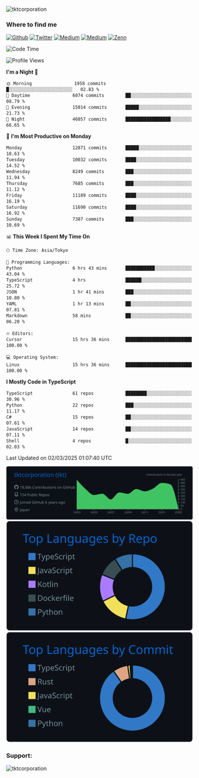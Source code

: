<p align="left"> <img src="https://komarev.com/ghpvc/?username=tktcorporation&label=Profile%20views&color=0e75b6&style=flat" alt="tktcorporation" /> </p>

<h3>Where to find me</h3>
<p>
<a href="https://github.com/tktcorporation" target="_blank"><img alt="Github" src="https://img.shields.io/badge/GitHub-%2312100E.svg?&style=for-the-badge&logo=Github&logoColor=white" /></a>
<a href="https://twitter.com/tktcorporation" target="_blank"><img alt="Twitter" src="https://img.shields.io/badge/twitter-%231DA1F2.svg?&style=for-the-badge&logo=twitter&logoColor=white" /></a>
<a href="https://www.linkedin.com/in/tktcorporation" target="_blank"><img alt="Medium" src="https://img.shields.io/badge/linkdin-0a66c2.svg?&style=for-the-badge&logo=linkedin&logoColor=white" /></a>
<a href="https://qiita.com/tktcorporation" target="_blank"><img alt="Medium" src="https://img.shields.io/badge/qiita-55C500.svg?&style=for-the-badge&logo=qiita&logoColor=white" /></a>
<a href="https://zenn.dev/tktcorporation" target="_blank"><img alt="Zenn" src="https://img.shields.io/badge/Zenn-3EA8FF.svg?&style=for-the-badge&logo=Zenn&logoColor=white" /></a>
</p>
  
<!--START_SECTION:waka-->
![Code Time](http://img.shields.io/badge/Code%20Time-2%2C187%20hrs%2041%20mins-blue)

![Profile Views](http://img.shields.io/badge/Profile%20Views-23-blue)

**I'm a Night 🦉** 

```text
🌞 Morning                1958 commits        █░░░░░░░░░░░░░░░░░░░░░░░░   02.83 % 
🌆 Daytime                6074 commits        ██░░░░░░░░░░░░░░░░░░░░░░░   08.79 % 
🌃 Evening                15014 commits       █████░░░░░░░░░░░░░░░░░░░░   21.73 % 
🌙 Night                  46057 commits       █████████████████░░░░░░░░   66.65 % 
```
📅 **I'm Most Productive on Monday** 

```text
Monday                   12871 commits       █████░░░░░░░░░░░░░░░░░░░░   18.63 % 
Tuesday                  10032 commits       ████░░░░░░░░░░░░░░░░░░░░░   14.52 % 
Wednesday                8249 commits        ███░░░░░░░░░░░░░░░░░░░░░░   11.94 % 
Thursday                 7685 commits        ███░░░░░░░░░░░░░░░░░░░░░░   11.12 % 
Friday                   11189 commits       ████░░░░░░░░░░░░░░░░░░░░░   16.19 % 
Saturday                 11690 commits       ████░░░░░░░░░░░░░░░░░░░░░   16.92 % 
Sunday                   7387 commits        ███░░░░░░░░░░░░░░░░░░░░░░   10.69 % 
```


📊 **This Week I Spent My Time On** 

```text
🕑︎ Time Zone: Asia/Tokyo

💬 Programming Languages: 
Python                   6 hrs 43 mins       ███████████░░░░░░░░░░░░░░   43.04 % 
TypeScript               4 hrs               ██████░░░░░░░░░░░░░░░░░░░   25.72 % 
JSON                     1 hr 41 mins        ███░░░░░░░░░░░░░░░░░░░░░░   10.80 % 
YAML                     1 hr 13 mins        ██░░░░░░░░░░░░░░░░░░░░░░░   07.81 % 
Markdown                 58 mins             ██░░░░░░░░░░░░░░░░░░░░░░░   06.20 % 

🔥 Editors: 
Cursor                   15 hrs 36 mins      █████████████████████████   100.00 % 

💻 Operating System: 
Linux                    15 hrs 36 mins      █████████████████████████   100.00 % 
```

**I Mostly Code in TypeScript** 

```text
TypeScript               61 repos            ████████░░░░░░░░░░░░░░░░░   30.96 % 
Python                   22 repos            ███░░░░░░░░░░░░░░░░░░░░░░   11.17 % 
C#                       15 repos            ██░░░░░░░░░░░░░░░░░░░░░░░   07.61 % 
JavaScript               14 repos            ██░░░░░░░░░░░░░░░░░░░░░░░   07.11 % 
Shell                    4 repos             █░░░░░░░░░░░░░░░░░░░░░░░░   02.03 % 
```




 Last Updated on 02/03/2025 01:07:40 UTC
<!--END_SECTION:waka-->

[![](https://raw.githubusercontent.com/tktcorporation/tktcorporation/master/profile-summary-card-output/github_dark/0-profile-details.svg)](https://github.com/vn7n24fzkq/github-profile-summary-cards)
[![](https://raw.githubusercontent.com/tktcorporation/tktcorporation/master/profile-summary-card-output/github_dark/1-repos-per-language.svg)](https://github.com/vn7n24fzkq/github-profile-summary-cards) [![](https://raw.githubusercontent.com/tktcorporation/tktcorporation/master/profile-summary-card-output/github_dark/2-most-commit-language.svg)](https://github.com/vn7n24fzkq/github-profile-summary-cards)

<h3 align="left">Support:</h3>
<p><a href="https://www.buymeacoffee.com/tktcorporation"> <img align="left" src="https://cdn.buymeacoffee.com/buttons/v2/default-yellow.png" height="50" width="210" alt="tktcorporation" /></a></p><br><br>
